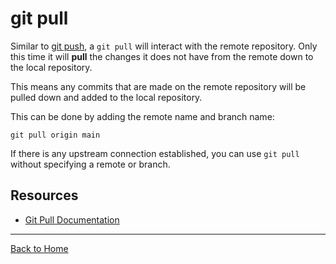 # git pull
Similar to [git push](./push.md), a `git pull` will interact with the remote repository.
Only this time it will **pull** the changes it does not have from the remote down to the local repository.

This means any commits that are made on the remote repository will be pulled down and added to the local repository.

This can be done by adding the remote name and branch name:
```
git pull origin main
```

If there is any upstream connection established, you can use `git pull` without specifying a remote or branch.

## Resources
- [Git Pull Documentation](https://git-scm.com/docs/git-pull)
---

[Back to Home](../Readme.md)
